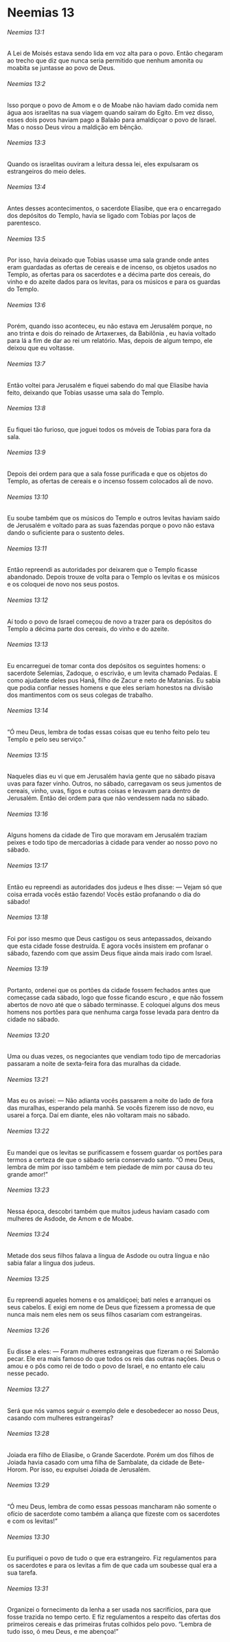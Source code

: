 # Neemias 13

###### Neemias 13:1

A Lei de Moisés estava sendo lida em voz alta para o povo. Então chegaram ao trecho que diz que nunca seria permitido que nenhum amonita ou moabita se juntasse ao povo de Deus.

###### Neemias 13:2

Isso porque o povo de Amom e o de Moabe não haviam dado comida nem água aos israelitas na sua viagem quando saíram do Egito. Em vez disso, esses dois povos haviam pago a Balaão para amaldiçoar o povo de Israel. Mas o nosso Deus virou a maldição em bênção.

###### Neemias 13:3

Quando os israelitas ouviram a leitura dessa lei, eles expulsaram os estrangeiros do meio deles.

###### Neemias 13:4

Antes desses acontecimentos, o sacerdote Eliasibe, que era o encarregado dos depósitos do Templo, havia se ligado com Tobias por laços de parentesco.

###### Neemias 13:5

Por isso, havia deixado que Tobias usasse uma sala grande onde antes eram guardadas as ofertas de cereais e de incenso, os objetos usados no Templo, as ofertas para os sacerdotes e a décima parte dos cereais, do vinho e do azeite dados para os levitas, para os músicos e para os guardas do Templo.

###### Neemias 13:6

Porém, quando isso aconteceu, eu não estava em Jerusalém porque, no ano trinta e dois do reinado de Artaxerxes, da Babilônia , eu havia voltado para lá a fim de dar ao rei um relatório. Mas, depois de algum tempo, ele deixou que eu voltasse.

###### Neemias 13:7

Então voltei para Jerusalém e fiquei sabendo do mal que Eliasibe havia feito, deixando que Tobias usasse uma sala do Templo.

###### Neemias 13:8

Eu fiquei tão furioso, que joguei todos os móveis de Tobias para fora da sala.

###### Neemias 13:9

Depois dei ordem para que a sala fosse purificada e que os objetos do Templo, as ofertas de cereais e o incenso fossem colocados ali de novo.

###### Neemias 13:10

Eu soube também que os músicos do Templo e outros levitas haviam saído de Jerusalém e voltado para as suas fazendas porque o povo não estava dando o suficiente para o sustento deles.

###### Neemias 13:11

Então repreendi as autoridades por deixarem que o Templo ficasse abandonado. Depois trouxe de volta para o Templo os levitas e os músicos e os coloquei de novo nos seus postos.

###### Neemias 13:12

Aí todo o povo de Israel começou de novo a trazer para os depósitos do Templo a décima parte dos cereais, do vinho e do azeite.

###### Neemias 13:13

Eu encarreguei de tomar conta dos depósitos os seguintes homens: o sacerdote Selemias, Zadoque, o escrivão, e um levita chamado Pedaías. E como ajudante deles pus Hanã, filho de Zacur e neto de Matanias. Eu sabia que podia confiar nesses homens e que eles seriam honestos na divisão dos mantimentos com os seus colegas de trabalho.

###### Neemias 13:14

“Ó meu Deus, lembra de todas essas coisas que eu tenho feito pelo teu Templo e pelo seu serviço.”

###### Neemias 13:15

Naqueles dias eu vi que em Jerusalém havia gente que no sábado pisava uvas para fazer vinho. Outros, no sábado, carregavam os seus jumentos de cereais, vinho, uvas, figos e outras coisas e levavam para dentro de Jerusalém. Então dei ordem para que não vendessem nada no sábado.

###### Neemias 13:16

Alguns homens da cidade de Tiro que moravam em Jerusalém traziam peixes e todo tipo de mercadorias à cidade para vender ao nosso povo no sábado.

###### Neemias 13:17

Então eu repreendi as autoridades dos judeus e lhes disse: — Vejam só que coisa errada vocês estão fazendo! Vocês estão profanando o dia do sábado!

###### Neemias 13:18

Foi por isso mesmo que Deus castigou os seus antepassados, deixando que esta cidade fosse destruída. E agora vocês insistem em profanar o sábado, fazendo com que assim Deus fique ainda mais irado com Israel.

###### Neemias 13:19

Portanto, ordenei que os portões da cidade fossem fechados antes que começasse cada sábado, logo que fosse ficando escuro , e que não fossem abertos de novo até que o sábado terminasse. E coloquei alguns dos meus homens nos portões para que nenhuma carga fosse levada para dentro da cidade no sábado.

###### Neemias 13:20

Uma ou duas vezes, os negociantes que vendiam todo tipo de mercadorias passaram a noite de sexta-feira fora das muralhas da cidade.

###### Neemias 13:21

Mas eu os avisei: — Não adianta vocês passarem a noite do lado de fora das muralhas, esperando pela manhã. Se vocês fizerem isso de novo, eu usarei a força. Daí em diante, eles não voltaram mais no sábado.

###### Neemias 13:22

Eu mandei que os levitas se purificassem e fossem guardar os portões para termos a certeza de que o sábado seria conservado santo. “Ó meu Deus, lembra de mim por isso também e tem piedade de mim por causa do teu grande amor!”

###### Neemias 13:23

Nessa época, descobri também que muitos judeus haviam casado com mulheres de Asdode, de Amom e de Moabe.

###### Neemias 13:24

Metade dos seus filhos falava a língua de Asdode ou outra língua e não sabia falar a língua dos judeus.

###### Neemias 13:25

Eu repreendi aqueles homens e os amaldiçoei; bati neles e arranquei os seus cabelos. E exigi em nome de Deus que fizessem a promessa de que nunca mais nem eles nem os seus filhos casariam com estrangeiras.

###### Neemias 13:26

Eu disse a eles: — Foram mulheres estrangeiras que fizeram o rei Salomão pecar. Ele era mais famoso do que todos os reis das outras nações. Deus o amou e o pôs como rei de todo o povo de Israel, e no entanto ele caiu nesse pecado.

###### Neemias 13:27

Será que nós vamos seguir o exemplo dele e desobedecer ao nosso Deus, casando com mulheres estrangeiras?

###### Neemias 13:28

Joiada era filho de Eliasibe, o Grande Sacerdote. Porém um dos filhos de Joiada havia casado com uma filha de Sambalate, da cidade de Bete-Horom. Por isso, eu expulsei Joiada de Jerusalém.

###### Neemias 13:29

“Ó meu Deus, lembra de como essas pessoas mancharam não somente o ofício de sacerdote como também a aliança que fizeste com os sacerdotes e com os levitas!”

###### Neemias 13:30

Eu purifiquei o povo de tudo o que era estrangeiro. Fiz regulamentos para os sacerdotes e para os levitas a fim de que cada um soubesse qual era a sua tarefa.

###### Neemias 13:31

Organizei o fornecimento da lenha a ser usada nos sacrifícios, para que fosse trazida no tempo certo. E fiz regulamentos a respeito das ofertas dos primeiros cereais e das primeiras frutas colhidos pelo povo. “Lembra de tudo isso, ó meu Deus, e me abençoa!”

